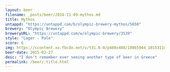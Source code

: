 ```yaml
---
layout: beer
filename: _posts/beer/2016-11-09-mythos.md
title: Mythos
untappd: "https://untappd.com/b/olympic-brewery-mythos/5650"
brewery: "Olympic Brewery"
breweryURL: "https://untappd.com/w/olympic-brewery/3539"
style: "Lager - Pale"
score: 6
img: https://scontent.xx.fbcdn.net/v/t31.0-0/p480x480/10865944_10153118627183745_3452701286868348707_o.jpg?oh=121bb33ccb190341497f8d9816fa4e45&oe=5908FB76
beer-date: 2015-02-27
desc: "I don't remember ever seeing another type of beer in Greece"
permalink: /beer/:title.html
---
```

